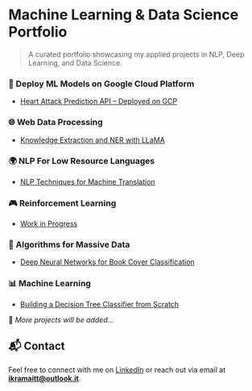 # Machine Learning & Data Science Portfolio

> A curated portfolio showcasing my applied projects in NLP, Deep Learning, and Data Science.


### 🚀 Deploy ML Models on Google Cloud Platform
- [Heart Attack Prediction API – Deployed on GCP](https://github.com/ikramnaser/Deploy-ML-Models-on-Google-Cloud-Platform)

### 🌐 Web Data Processing 
- [Knowledge Extraction and NER with LLaMA](https://github.com/ikramnaser/web-data-processing)

### 🌍 NLP For Low Resource Languages 
- [NLP Techniques for Machine Translation](https://github.com/ikramnaser/NLP-darija)

### 🎮 Reinforcement Learning
- [Work in Progress]()

### 📘 Algorithms for Massive Data 
- [Deep Neural Networks for Book Cover Classification](https://github.com/ikramnaser/Data-Science/tree/main/deep%20learning)

### 📊 Machine Learning
- [Building a Decision Tree Classifier from Scratch](https://github.com/ikramnaser/Data-Science/tree/main/machine%20learning)

📌 *More projects will be added...*

## 📬 Contact

Feel free to connect with me on [LinkedIn](https://www.linkedin.com/in/ikram-aittalebnaser) or reach out via email at **ikramaitt@outlook.it**.
